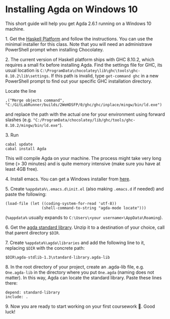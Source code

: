 # Installing Agda on Windows 10

This short guide will help you get Agda 2.6.1 running on a Windows 10 machine.

1\. Get the [Haskell Platform](https://www.haskell.org/platform/windows.html) and follow the instructions. You can use the minimal installer for this class. Note that you will need an administrave PowerShell prompt when installing Chocolatey.

2\. The current version of Haskell platform ships with GHC 8.10.2, which requires a small fix before installing Agda. 
Find the settings file for GHC, its usual location is `C:\ProgramData\chocolatey\lib\ghc\tools\ghc-8.10.2\lib\settings`. If this path is invalid, type `get-command ghc` in a new PowerShell prompt to find out your specific GHC installation directory.

Locate the line 
```
,("Merge objects command", "C:/GitLabRunner/builds/2WeHDSFP/0/ghc/ghc/inplace/mingw/bin/ld.exe")
```
and replace the path with the actual one for your environment using forward slashes (e.g. `"C:/ProgramData/chocolatey/lib/ghc/tools/ghc-8.10.2/mingw/bin/ld.exe"`).

3\. Run 
``` 
cabal update
cabal install Agda
```
This will compile Agda on your machine. The process might take very long time (> 30 minutes) and is quite memory intensive (make sure you have at least 4GB free). 

4\. Install emacs. You can get a Windows installer from [here](https://ftp.gnu.org/gnu/emacs/windows/emacs-27/).

5\. Create `%appdata%\.emacs.d\init.el` (also making `.emacs.d` if needed) and paste the following:
```
(load-file (let ((coding-system-for-read 'utf-8))
                (shell-command-to-string "agda-mode locate")))
```
(`%appdata%` usually expands to `C:\Users\<your username>\AppData\Roaming`).

6\. Get the [agda standard library](https://github.com/agda/agda-stdlib/archive/v1.3.zip). Unzip it to a destination of your choice, call that parent directory `$DIR`.

7\. Create `%appdata%\agda\libraries` and add the following line to it, replacing `$DIR` with the concrete path:
```
$DIR\agda-stdlib-1.3\standard-library.agda-lib
```

8\. In the root directory of your project, create an .agda-lib file, e.g. `One.agda-lib` in the directory where you put `One.agda` (naming does not matter). In this way, Agda can locate the standard library. 
Paste these lines there:
```
depend: standard-library
include: .
```

9\. Now you are ready to start working on your first coursework :slightly_smiling_face:. Good luck!
